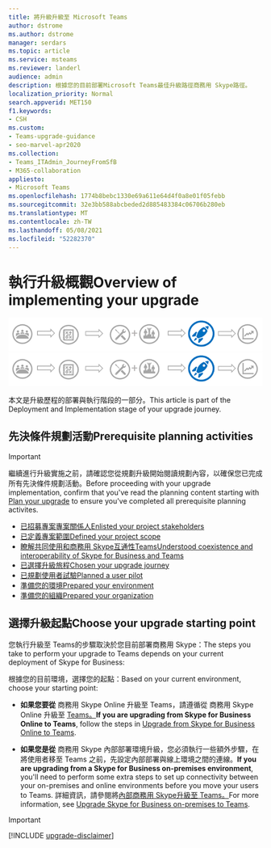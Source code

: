 ```yaml
---
title: 將升級升級至 Microsoft Teams
author: dstrome
ms.author: dstrome
manager: serdars
ms.topic: article
ms.service: msteams
ms.reviewer: landerl
audience: admin
description: 根據您的目前部署Microsoft Teams最佳升級路徑商務用 Skype路徑。
localization_priority: Normal
search.appverid: MET150
f1.keywords:
- CSH
ms.custom:
- Teams-upgrade-guidance
- seo-marvel-apr2020
ms.collection:
- Teams_ITAdmin_JourneyFromSfB
- M365-collaboration
appliesto:
- Microsoft Teams
ms.openlocfilehash: 1774b8bebc1330e69a611e64d4f0a8e01f05febb
ms.sourcegitcommit: 32e3bb588abcbeded2d885483384c06706b280eb
ms.translationtype: MT
ms.contentlocale: zh-TW
ms.lasthandoff: 05/08/2021
ms.locfileid: "52282370"
---
```

# <a name="overview-of-implementing-your-upgrade"></a><span data-ttu-id="13ddf-103">執行升級概觀</span><span class="sxs-lookup"><span data-stu-id="13ddf-103">Overview of implementing your upgrade</span></span>

<span data-ttu-id="13ddf-104">![升級歷程的階段，強調部署與執行階段](media/upgrade-banner-deployment.png "升級歷程的階段，強調部署與執行階段")</span><span class="sxs-lookup"><span data-stu-id="13ddf-104">![Stages of the upgrade journey, with emphasis on the Deployment and Implementation stage](media/upgrade-banner-deployment.png "Stages of the upgrade journey, with emphasis on the Deployment and Implementation stage")</span></span>

<span data-ttu-id="13ddf-105">本文是升級歷程的部署與執行階段的一部分。</span><span class="sxs-lookup"><span data-stu-id="13ddf-105">This article is part of the Deployment and Implementation stage of your upgrade journey.</span></span> 



## <a name="prerequisite-planning-activities"></a><span data-ttu-id="13ddf-106">先決條件規劃活動</span><span class="sxs-lookup"><span data-stu-id="13ddf-106">Prerequisite planning activities</span></span>

> [!IMPORTANT]
> <span data-ttu-id="13ddf-107">繼續進行升級實施之前，請確認您從規劃升級開始閱讀規劃內容，以確保您[](upgrade-plan-journey.md)已完成所有先決條件規劃活動。</span><span class="sxs-lookup"><span data-stu-id="13ddf-107">Before proceeding with your upgrade implementation, confirm that you've read the planning content starting with [Plan your upgrade](upgrade-plan-journey.md) to ensure you've completed all prerequisite planning activites.</span></span>


- [<span data-ttu-id="13ddf-108">已招募專案專案關係人</span><span class="sxs-lookup"><span data-stu-id="13ddf-108">Enlisted your project stakeholders</span></span>](upgrade-enlist-stakeholders.md)
- [<span data-ttu-id="13ddf-109">已定義專案範圍</span><span class="sxs-lookup"><span data-stu-id="13ddf-109">Defined your project scope</span></span>](./upgrade-define-project-scope.md)
- [<span data-ttu-id="13ddf-110">瞭解共同使用和商務用 Skype互通性Teams</span><span class="sxs-lookup"><span data-stu-id="13ddf-110">Understood coexistence and interoperability of Skype for Business and Teams</span></span>](./teams-and-skypeforbusiness-coexistence-and-interoperability.md)
- [<span data-ttu-id="13ddf-111">已選擇升級旅程</span><span class="sxs-lookup"><span data-stu-id="13ddf-111">Chosen your upgrade journey</span></span>](upgrade-and-coexistence-of-skypeforbusiness-and-teams.md)
- [<span data-ttu-id="13ddf-112">已規劃使用者試驗</span><span class="sxs-lookup"><span data-stu-id="13ddf-112">Planned a user pilot</span></span>](pilot-essentials.md)
- [<span data-ttu-id="13ddf-113">準備您的環境</span><span class="sxs-lookup"><span data-stu-id="13ddf-113">Prepared your environment</span></span>](./upgrade-prepare-environment.md)
- [<span data-ttu-id="13ddf-114">準備您的組織</span><span class="sxs-lookup"><span data-stu-id="13ddf-114">Prepared your organization</span></span>](./upgrade-prepare-organization.md)

## <a name="choose-your-upgrade-starting-point"></a><span data-ttu-id="13ddf-115">選擇升級起點</span><span class="sxs-lookup"><span data-stu-id="13ddf-115">Choose your upgrade starting point</span></span>

<span data-ttu-id="13ddf-116">您執行升級至 Teams的步驟取決於您目前部署商務用 Skype：</span><span class="sxs-lookup"><span data-stu-id="13ddf-116">The steps you take to perform your upgrade to Teams depends on your current deployment of Skype for Business:</span></span>

<span data-ttu-id="13ddf-117">根據您的目前環境，選擇您的起點：</span><span class="sxs-lookup"><span data-stu-id="13ddf-117">Based on your current environment, choose your starting point:</span></span>  

- <span data-ttu-id="13ddf-118">**如果您要從** 商務用 Skype Online 升級至 Teams，請遵循從 商務用 Skype Online 升級至 [Teams。](./upgrade-to-teams-execute-skypeforbusinessonline.md)</span><span class="sxs-lookup"><span data-stu-id="13ddf-118">**If you are upgrading from Skype for Business Online to Teams**, follow the steps in [Upgrade from Skype for Business Online to Teams](./upgrade-to-teams-execute-skypeforbusinessonline.md).</span></span>

-  <span data-ttu-id="13ddf-119">**如果您是從** 商務用 Skype 內部部署環境升級，您必須執行一些額外步驟，在將使用者移至 Teams 之前，先設定內部部署與線上環境之間的連線。</span><span class="sxs-lookup"><span data-stu-id="13ddf-119">**If you are upgrading from a Skype for Business on-premises environment**, you'll need to perform some extra steps to set up connectivity between your on-premises and online environments before you move your users to Teams.</span></span> <span data-ttu-id="13ddf-120">詳細資訊，請參閱將[內部商務用 Skype升級至 Teams。](upgrade-to-teams-execute-SkypeforBusinessHybridOnPrem.md)</span><span class="sxs-lookup"><span data-stu-id="13ddf-120">For more information, see [Upgrade Skype for Business on-premises to Teams](upgrade-to-teams-execute-SkypeforBusinessHybridOnPrem.md).</span></span>





> [!IMPORTANT]
> [!INCLUDE [upgrade-disclaimer](includes/upgrade-disclaimer.md)]